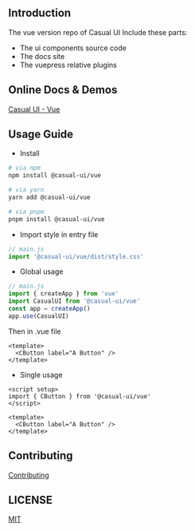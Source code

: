 ## Introduction 
The vue version repo of Casual UI
Include these parts:
- The ui components source code
- The docs site
- The vuepress relative plugins

## Online Docs & Demos

[Casual UI - Vue](https://vue.casual-ui.site/)

## Usage Guide

- Install
```sh
# via npm
npm install @casual-ui/vue

# via yarn
yarn add @casual-ui/vue

# via pnpm
pnpm install @casual-ui/vue
```
- Import style in entry file
```js
// main.js
import '@casual-ui/vue/dist/style.css'
```
- Global usage
```js
// main.js
import { createApp } from 'vue'
import CasualUI from '@casual-ui/vue'
const app = createApp()
app.use(CasualUI)
```
Then in .vue file
```vue
<template>
  <CButton label="A Button" />
</template>
```
- Single usage
```vue
<script setup>
import { CButton } from '@casual-ui/vue'
</script>

<template>
  <CButton label="A Button" />
</template>
```
## Contributing

[Contributing](./CONTRIBUTING.md)

## LICENSE

[MIT](https://opensource.org/licenses/MIT)
